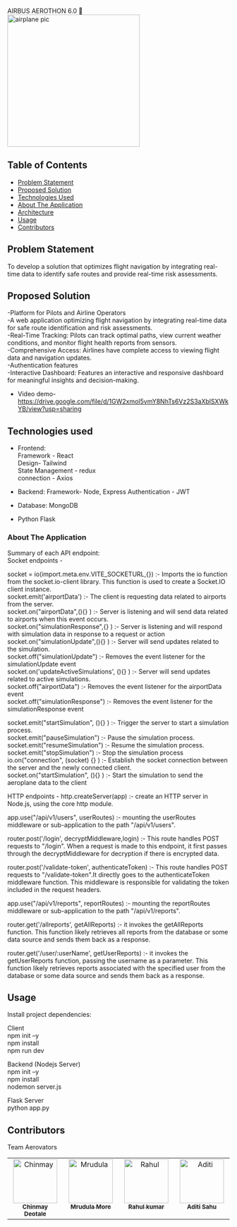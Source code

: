  AIRBUS AEROTHON 6.0 🛫
  <br>
  <img src="https://cdn-icons-png.flaticon.com/512/7893/7893979.png" alt="airplane pic" width="300">
  <br>
</h1>

## Table of Contents

<!-- START doctoc generated TOC please keep comment here to allow auto update -->
<!-- DON'T EDIT THIS SECTION, INSTEAD RE-RUN doctoc TO UPDATE -->

- [Problem Statement](#problem-statement)
- [Proposed Solution](#proposed-solution)
- [Technologies Used](#technologies-used)
- [About The Application](#about-the-application)
- [Architecture](#architecture)
- [Usage](#usage)
- [Contributors](#contributors)

## Problem Statement
To develop a solution that optimizes flight navigation by integrating real-time data to identify safe routes and provide real-time risk assessments.</br>


## Proposed Solution
-Platform for Pilots and Airline Operators</br>
-A web application optimizing flight navigation by integrating real-time data for safe route identification and risk assessments.</br>
-Real-Time Tracking: Pilots can track optimal paths, view current weather conditions, and monitor flight health reports from sensors.</br>
-Comprehensive Access: Airlines have complete access to viewing flight data and navigation updates.</br>
-Authentication features</br>
-Interactive Dashboard: Features an interactive and responsive dashboard for meaningful insights and decision-making.</br>
- Video demo-  https://drive.google.com/file/d/1GW2xmoI5vmY8NhTs6Vz2S3aXblSXWkYB/view?usp=sharing
## Technologies used
- Frontend: <br/>
   Framework - React<br/>
   Design- Tailwind<br/>
   State Management - redux<br/>
   connection - Axios<br/>
   
- Backend: 
  Framework- Node, Express
  Authentication - JWT
  
- Database: MongoDB </br>
- Python Flask </br>

### About The Application

 Summary of each API endpoint: </br>
 Socket endpoints  - </br>


socket = io(import.meta.env.VITE_SOCKETURL,{}) :-  Imports the io function from       the socket.io-client library. This function is used to create a Socket.IO client instance.</br>
socket.emit('airportData') :-  The client is requesting data related to airports from the server.</br>
socket.on("airportData",(){} ) :-  Server is listening and will send data related to airports when this event occurs.</br>
socket.on("simulationResponse",{} ) :-  Server is listening and  will respond with simulation data in response to a request or action </br>
socket.on("simulationUpdate",(){} ) :-   Server will send updates related to the simulation.</br>
socket.off("simulationUpdate") :-  Removes the event listener for the simulationUpdate event </br>
socket.on('updateActiveSimulations', (){} ) :- Server will send updates related to active simulations.</br>
socket.off("airportData") :-  Removes the event listener for the airportData event </br>
socket.off("simulationResponse") :-   Removes the event listener for the simulationResponse event </br>


socket.emit("startSimulation", (){} ) :-  Trigger the server to start a simulation process.</br>
socket.emit("pauseSimulation") :-  Pause the simulation process. </br>
socket.emit("resumeSimulation") :-  Resume the simulation process. </br>
socket.emit("stopSimulation") :-  Stop the simulation process </br>
io.on("connection", (socket) {} ) :-  Establish the socket connection between the server and the newly connected client. </br>
socket.on("startSimulation", (){} ) :-  Start the simulation to send the aeroplane data to the client </br>


HTTP endpoints  -
http.createServer(app) :- create an HTTP server in Node.js, using the core http module. </br>

app.use("/api/v1/users", userRoutes) :- mounting the userRoutes middleware or sub-application to the path "/api/v1/users".

router.post('/login', decryptMiddleware,login) :- This route handles POST requests to "/login". When a request is made to this endpoint, it first passes through the decryptMiddleware for decryption if there is encrypted data.

router.post('/validate-token', authenticateToken) :- This route handles POST requests to "/validate-token".It directly goes to the authenticateToken middleware function. This middleware is responsible for validating the token included in the request headers.

app.use("/api/v1/reports", reportRoutes) :-  mounting the reportRoutes middleware or sub-application to the path "/api/v1/reports".

router.get('/allreports', getAllReports) :- it invokes the getAllReports function. This function likely retrieves all reports from the database or some data source and sends them back as a response.

router.get('/user/:userName', getUserReports) :- it invokes the getUserReports function, passing the username as a parameter. This function likely retrieves reports associated with the specified user from the database or some data source and sends them back as a response.



## Usage

Install project dependencies: 

Client </br>
npm init –y </br>
npm install </br>
npm run dev </br>

Backend (Nodejs Server)</br>
npm init –y</br>
npm install</br>
nodemon server.js</br>

Flask Server</br>
python app.py</br>



## Contributors

Team Aerovators
<table>
  <tbody>
    <tr>
      <td align="center" valign="top" width="14.28%"><a href="https://github.com/DeotaleChinmay2001"><img src="https://avatars.githubusercontent.com/u/95205222?v=4" width="100px;" alt="Chinmay"/><br /><sub><b>Chinmay Deotale</b></sub></a><br /></td>
      <td align="center" valign="top" width="14.28%"><a href="https://github.com/mrudulamore"><img src="https://avatars.githubusercontent.com/u/133312331?v=4" width="100px;" alt="Mrudula"/><br /><sub><b>Mrudula More</b></sub></a><br /></td>
      <td align="center" valign="top" width="14.28%"><a href="https://github.com/rk-4444"><img src="https://avatars.githubusercontent.com/u/84564943?v=4" width="100px;" alt="Rahul"/><br /><sub><b>Rahul kumar</b></sub></a><br /></td>
      <td align="center" valign="top" width="14.28%"><a href="https://github.com/Aditi9800/"><img src="https://avatars.githubusercontent.com/Aditi9800" width="100px;" alt="Aditi"/><br /><sub><b>Aditi Sahu</b></sub></a><br /></td>
    </tr>
  </tbody>
</table>
